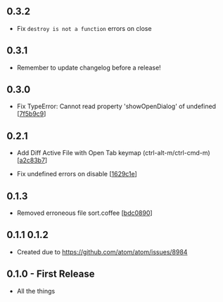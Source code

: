 ## 0.3.2
* Fix `destroy is not a function` errors on close

## 0.3.1
* Remember to update changelog before a release!

## 0.3.0
* Fix TypeError: Cannot read property 'showOpenDialog' of undefined [[7f5b9c9](https://github.com/SavageCore/atom-meld/commit/7f5b9c96f90e672a7a6a5db91d4a73e6bb58f979)]

## 0.2.1

* Add Diff Active File with Open Tab keymap (ctrl-alt-m/ctrl-cmd-m) [[a2c83b7](https://github.com/SavageCore/atom-meld/commit/a2c83b7de7f6f86b8efa966e35838e3c73590aba)]

* Fix undefined errors on disable [[1629c1e](https://github.com/SavageCore/atom-meld/commit/1629c1ef653417c4e100223e1ff3d45824a9ab38)]

## 0.1.3
* Removed erroneous file sort.coffee [[bdc0890](https://github.com/SavageCore/atom-meld/commit/bdc089090a9c8467f5e90678397c3eafe02eb6d7)]

## 0.1.1 0.1.2

* Created due to https://github.com/atom/atom/issues/8984

## 0.1.0 - First Release
* All the things
